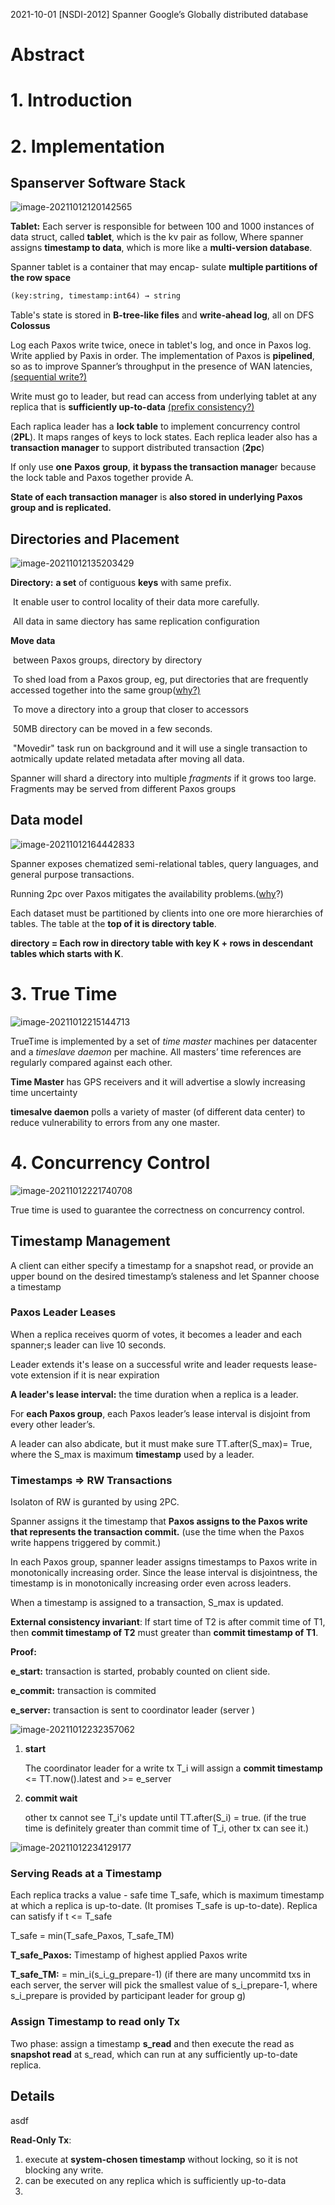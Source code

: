 2021-10-01 [NSDI-2012] Spanner Google’s Globally distributed database

# Abstract

# 1. Introduction

# 2. Implementation

## Spanserver Software Stack

![image-20211012120142565](imgs/image-20211012120142565.png)

**Tablet:** Each server is responsible for between 100 and 1000 instances of data struct, called **tablet**, which is the kv pair as follow, Where spanner assigns **timestamp to data**, which is more like a **multi-version database**.

Spanner tablet is a container that may encap- sulate **multiple partitions of the row space**

```python
(key:string, timestamp:int64) → string
```

Table's state is stored in **B-tree-like files** and **write-ahead log**, all on DFS **Colossus**

Log each Paxos write twice, onece in tablet's log, and once in Paxos log. Write applied by Paxis in order. The implementation of Paxos is **pipelined**, so as to improve Spanner’s throughput in the presence of WAN latencies, <u>(sequential write?)</u>

Write must go to leader, but read can access from underlying tablet at any replica that is **sufficiently up-to-data** <u>(prefix consistency?)</u>

Each raplica leader has a **lock table** to implement concurrency control (**2PL**). It maps ranges of keys to lock states.  Each replica leader also has a **transaction manager** to support distributed transaction (**2pc**)

If only use **one** **Paxos** **group**, **it bypass the transaction manage**r because the lock table and Paxos together provide A.

**State of each transaction manager** is **also stored in underlying Paxos group and is replicated.**

## Directories and Placement

![image-20211012135203429](imgs/image-20211012135203429.png)

**Directory:** **a set** of contiguous **keys** with same prefix. 

​	It enable user to control locality of their data more carefully.

​	All data in same diectory has same replication configuration

**Move data**

​	between Paxos groups, directory by directory

​	To shed load from a Paxos group, eg, put directories that are frequently accessed together into the same group(<u>why?)</u>

​	To move a directory into a group that closer to accessors

​	50MB directory can be moved in a few seconds.

​	"Movedir" task run on background and it will use a single transaction to aotmically update related metadata after moving all data.

Spanner will shard a directory into multiple *fragments* if it grows too large. Fragments may be served from different Paxos groups	

## Data model 

![image-20211012164442833](imgs/image-20211012164442833.png)

Spanner exposes chematized semi-relational tables, query languages, and general purpose transactions.

Running 2pc over Paxos mitigates the availability problems.(<u>why</u>?)

Each dataset must be partitioned by clients into one ore more hierarchies of tables. The table at the **top of it is directory table**. 

**directory = Each row in directory table with key K + rows in descendant tables which starts with K**.

# 3. True Time

![image-20211012215144713](imgs/image-20211012215144713.png)

TrueTime is implemented by a set of *time master* machines per datacenter and a *timeslave daemon* per machine. All masters’ time references are regularly compared against each other.

**Time Master** has GPS receivers and it will advertise a slowly increasing time uncertainty

**timesalve daemon** polls a variety of master (of different data center) to reduce vulnerability to errors from any one master. 

# 4. Concurrency Control

![image-20211012221740708](imgs/image-20211012221740708.png)

True time is used to guarantee the correctness on concurrency control.

## Timestamp Management

A client can either specify a timestamp for a snapshot read, or provide an upper bound on the desired timestamp’s staleness and let Spanner choose a timestamp

### Paxos Leader Leases

When a replica receives quorm of votes, it becomes a leader and each spanner;s leader can live 10 seconds.

Leader extends it's lease on a successful write and leader requests lease-vote extension if it is near expiration

**A leader's lease interval:** the time duration when a replica is a leader. 

For **each Paxos group**, each Paxos leader’s lease interval is disjoint from every other leader’s.

A leader can also abdicate, but it must make sure TT.after(S_max)= True, where the S_max is maximum **timestamp** used by a leader. 

### Timestamps => RW Transactions

Isolaton of RW is guranted by using 2PC.

Spanner assigns it the timestamp that **Paxos assigns to the Paxos write that represents the transaction commit.** (use the time when the Paxos write happens triggered by commit.)

In each Paxos group, spanner leader assigns timestamps to Paxos write in monotonically increasing order. Since the lease interval is disjointness, the timestamp is in monotonically increasing order even across leaders. 

When a timestamp is assigned to a transaction, S_max is updated. 

**External consistency invariant**: If start time of T2 is after commit time of T1, then **commit timestamp of T2** must greater than **commit timestamp of T1**.

**Proof:**

**e_start:**  transaction is started, probably counted on client side.

**e_commit:** transaction is commited

**e_server:** transaction is sent to coordinator leader (server )

<img src="imgs/image-20211012232357062.png" alt="image-20211012232357062" style="zoom:100%;" />

1. **start**

   The coordinator leader for a write tx T_i will assign a **commit timestamp** <= TT.now().latest and >= e_server

2. **commit wait**

   other tx cannot see T_i's update until TT.after(S_i) = true. (if the true time is definitely  greater than commit time of T_i, other tx can see it.)

<img src="imgs/image-20211012234129177.png" alt="image-20211012234129177" style="zoom:100%;" />

### Serving Reads at a Timestamp

Each replica tracks a value - safe time T_safe, which is maximum timestamp at which a replica is up-to-date. (It promises T_safe is up-to-date). Replica can satisfy if t <= T_safe

T_safe = min(T_safe_Paxos,  T_safe_TM)

**T_safe_Paxos:** Timestamp of highest applied Paxos write

**T_safe_TM:** = min_i(s_i_g_prepare-1) (if there are many uncommitd txs in each server, the server will pick the smallest value of s_i_prepare-1, where s_i_prepare is provided by participant leader for group g)

### Assign Timestamp to read only Tx

Two phase: assign a timestamp **s_read** and then execute the read as **snapshot read** at s_read, which can run at any sufficiently up-to-date replica.

## Details

asdf













**Read-Only Tx**: 

1. execute at **system-chosen timestamp** without locking, so it is not blocking any write. 
2. can be executed on any replica which is sufficiently up-to-data
3. 

















# 